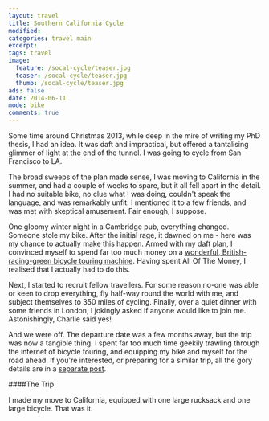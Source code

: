 ```yaml
---
layout: travel
title: Southern California Cycle
modified:
categories: travel main
excerpt:
tags: travel
image:
  feature: /socal-cycle/teaser.jpg
  teaser: /socal-cycle/teaser.jpg
  thumb: /socal-cycle/teaser.jpg
ads: false
date: 2014-06-11
mode: bike
comments: true
---
```


Some time around Christmas 2013, while deep in the mire of writing my PhD thesis, I had an idea. It was daft and impractical, but offered a tantalising glimmer of light at the end of the tunnel. I was going to cycle from San Francisco to LA.

The broad sweeps of the plan made sense, I was moving to California in the summer, and had a couple of weeks to spare, but it all fell apart in the detail. I had no suitable bike, no clue what I was doing, couldn't speak the language, and was remarkably unfit. I mentioned it to a few friends, and was met with skeptical amusement. Fair enough, I suppose.

One gloomy winter night in a Cambridge pub, everything changed. Someone stole my bike. After the initial rage, it dawned on me - here was my chance to actually make this happen. Armed with my daft plan, I convinced myself to spend far too much money on a [wonderful, British-racing-green bicycle touring machine](). Having spent All Of The Money, I realised that I actually had to do this.

Next, I started to recruit fellow travellers. For some reason no-one was able or keen to drop everything, fly half-way round the world with me, and subject themselves to 350 miles of cycling. Finally, over a quiet dinner with some friends in London, I jokingly asked if anyone would like to join me. Astonishingly, Charlie said yes!

And we were off. The departure date was a few months away, but the trip was now a tangible thing. I spent far too much time geekily trawling through the internet of bicycle touring, and equipping my bike and myself for the road ahead. If you're interested, or preparing for a similar trip, all the gory details are in a [separate post]().

####The Trip

I made my move to California, equipped with one large rucksack and one large bicycle. That was it.



<!-- Charlie's photos:
http://charlieclift.blogspot.co.uk/2014/10/californiatrip.html
 -->


